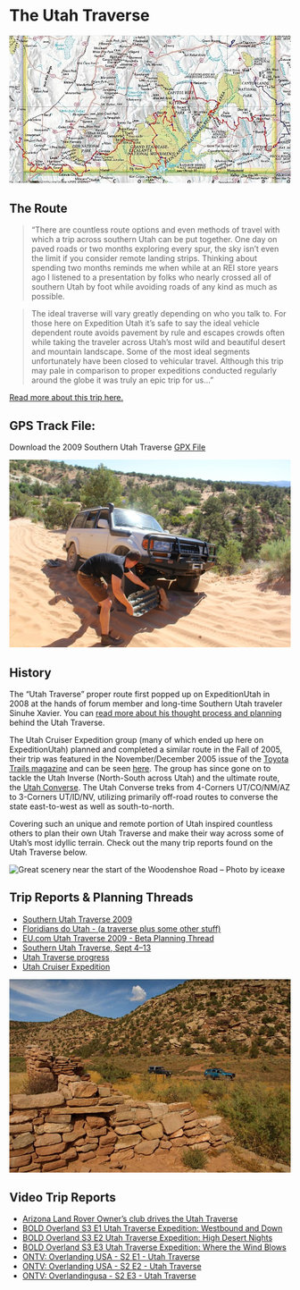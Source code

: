 # The Utah Traverse

![Utah Traverse General Route Map](map.jpg)

## The Route
> “There are countless route options and even methods of travel with which a trip across southern Utah can be put together. One day on paved roads or two months exploring every spur, the sky isn’t even the limit if you consider remote landing strips. Thinking about spending two months reminds me when while at an REI store years ago I listened to a presentation by folks who nearly crossed all of southern Utah by foot while avoiding roads of any kind as much as possible.

> The ideal traverse will vary greatly depending on who you talk to. For those here on Expedition Utah it’s safe to say the ideal vehicle dependent route avoids pavement by rule and escapes crowds often while taking the traveler across Utah’s most wild and beautiful desert and mountain landscape. Some of the most ideal segments unfortunately have been closed to vehicular travel. Although this trip may pale in comparison to proper expeditions conducted regularly around the globe it was truly an epic trip for us…”

[Read more about this trip here.](https://www.expeditionutah.com/forum/index.php?threads/southern-utah-traverse-2009.1127/)

## GPS Track File:
Download the 2009 Southern Utah Traverse [GPX File](utahTraverse.gpx)

![Floridians do Utah](01.jpg)

## History
The “Utah Traverse” proper route first popped up on ExpeditionUtah in 2008 at the hands of forum member and long-time Southern Utah traveler Sinuhe Xavier. You can [read more about his thought process and planning](https://www.expeditionutah.com/forum/index.php?threads/the-utah-traverse.331/) behind the Utah Traverse.

The Utah Cruiser Expedition group (many of which ended up here on ExpeditionUtah) planned and completed a similar route in the Fall of 2005, their trip was featured in the November/December 2005 issue of the [Toyota Trails magazine](http://tlca.org/toyota-trails/) and can be seen [here](http://www.expeditionamericas.com/exam/uce.pdf). The group has since gone on to tackle the Utah Inverse (North-South across Utah) and the ultimate route, the [Utah Converse](https://www.expeditionutah.com/featured-trails/utah-converse/). The Utah Converse treks from 4-Corners UT/CO/NM/AZ to 3-Corners UT/ID/NV, utilizing primarily off-road routes to converse the state east-to-west as well as south-to-north.

Covering such an unique and remote portion of Utah inspired countless others to plan their own Utah Traverse and make their way across some of Utah’s most idyllic terrain. Check out the many trip reports found on the Utah Traverse below.

![Great scenery near the start of the Woodenshoe Road – Photo by iceaxe](https://www.expeditionutah.com/wp-content/uplwp-content/uploadsoa/2011/09/Capture.jpg)

## Trip Reports & Planning Threads

* [Southern Utah Traverse 2009](https://www.expeditionutah.com/forum/index.php?threads/southern-utah-traverse-2009.1127/)
* [Floridians do Utah - (a traverse plus some other stuff)](https://www.expeditionutah.com/forum/index.php?threads/floridians-do-utah-a-traverse-plus-some-other-stuff.2903/)
* [EU.com Utah Traverse 2009 - Beta Planning Thread](https://www.expeditionutah.com/forum/index.php?threads/eu-com-utah-traverse-2009-beta-planning-thread.346/)
* [Southern Utah Traverse, Sept 4–13](https://www.expeditionutah.com/forum/index.php?threads/southern-utah-traverse-sept-4%E2%80%9313.838/)
* [Utah Traverse progress](https://www.expeditionutah.com/forum/index.php?threads/utah-traverse-progress.986/)
* [Utah Cruiser Expedition](http://www.expeditionamericas.com/exam/uce.pdf)

![Three Kiva Pueblo – Photo by iceaxe](03.jpg)


## Video Trip Reports

* [Arizona Land Rover Owner’s club drives the Utah Traverse](https://www.youtube.com/watch?v=U3Nl4Mr4qXM)
* [BOLD Overland S3 E1 Utah Traverse Expedition: Westbound and Down](https://www.youtube.com/watch?v=HrHUC5T9kSY)
* [BOLD Overland S3 E2 Utah Traverse Expedition: High Desert Nights](https://www.youtube.com/watch?v=YbQ8NAcEFI0)
* [BOLD Overland S3 E3 Utah Traverse Expedition: Where the Wind Blows](https://www.youtube.com/watch?v=iZ89vBJ9zZ4)
* [ONTV: Overlanding USA - S2 E1 - Utah Traverse](https://youtu.be/pDSiR_NzMHk)
* [ONTV: Overlanding USA - S2 E2 - Utah Traverse](https://www.youtube.com/watch?v=CNuHF7wp-o4)
* [ONTV: Overlandingusa - S2 E3 - Utah Traverse](https://youtu.be/gEZu-MnnjV0)